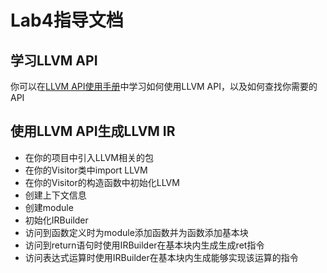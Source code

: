 # Lab4指导文档

## 学习LLVM API

你可以在[LLVM API使用手册](llvm-doc.md)中学习如何使用LLVM API，以及如何查找你需要的API

## 使用LLVM API生成LLVM IR
- 在你的项目中引入LLVM相关的包
- 在你的Visitor类中import LLVM
- 在你的Visitor的构造函数中初始化LLVM
- 创建上下文信息
- 创建module
- 初始化IRBuilder
- 访问到函数定义时为module添加函数并为函数添加基本块
- 访问到return语句时使用IRBuilder在基本块内生成生成ret指令
- 访问表达式运算时使用IRBuilder在基本块内生成能够实现该运算的指令